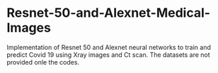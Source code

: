 # Resnet-50-and-Alexnet-Medical-Images
Implementation of Resnet 50 and Alexnet neural networks to train and predict Covid 19 using Xray images and Ct scan. The datasets are not provided onle the codes.
